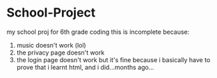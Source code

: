 # School-Project
my school proj for 6th grade coding
this is incomplete because:
  1. music doesn't work (lol)
  2. the privacy page doesn't work
  3. the login page doesn't work
but it's fine because i basically have to prove that i learnt html, and i did...months ago...
